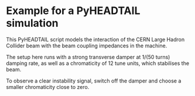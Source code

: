 # Example for a PyHEADTAIL simulation

This PyHEADTAIL script models the interaction of the CERN Large Hadron Collider beam with the beam coupling impedances in the machine.

The setup here runs with a strong transverse damper at 1/(50 turns) damping rate, as well as a chromaticity of 12 tune units, which stabilises the beam.

To observe a clear instability signal, switch off the damper and choose a smaller chromaticity close to zero.
